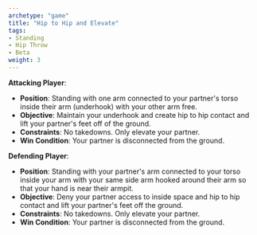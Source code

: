 ```yaml
---
archetype: "game"
title: "Hip to Hip and Elevate"
tags:
- Standing
- Hip Throw
- Beta
weight: 3
---
```


**Attacking Player**:
  * **Position**: Standing with one arm connected to your partner's torso inside their arm (underhook) with your other arm free.
  * **Objective**: Maintain your underhook and create hip to hip contact and lift your partner's feet off of the ground.
  * **Constraints**: No takedowns. Only elevate your partner.
  * **Win Condition**: Your partner is disconnected from the ground.

**Defending Player**:
  * **Position**: Standing with your partner's arm connected to your torso inside your arm with your same side arm hooked around their arm so that your hand is near their armpit.
  * **Objective**: Deny your partner access to inside space and hip to hip contact and lift your partner's feet off the ground.
  * **Constraints**: No takedowns. Only elevate your partner.
  * **Win Condition**: Your partner is disconnected from the ground.